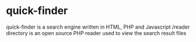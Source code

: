 # quick-finder
quick-finder is a search engine written in HTML, PHP and Javascript
/reader directory is an open source PHP reader used to view the search result files
